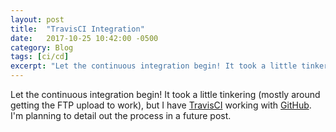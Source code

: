 ```yaml
---
layout: post
title:  "TravisCI Integration"
date:   2017-10-25 10:42:00 -0500
category: Blog
tags: [ci/cd]
excerpt: "Let the continuous integration begin! It took a little tinkering (mostly around getting the FTP upload to work), but I have [TravisCI](https://travis-ci.org) working with [GitHub](https://github.com/). I'm planning to detail out the process in a future post."
---
```


Let the continuous integration begin! It took a little tinkering (mostly around getting the FTP upload to work), but I have [TravisCI](https://travis-ci.org) working with [GitHub](https://github.com/). I'm planning to detail out the process in a future post.
